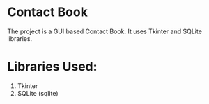 # Contact Book
The project is a GUI based Contact Book. It uses Tkinter and SQLite libraries.

# Libraries Used:
1. Tkinter
2. SQLite (sqlite)
